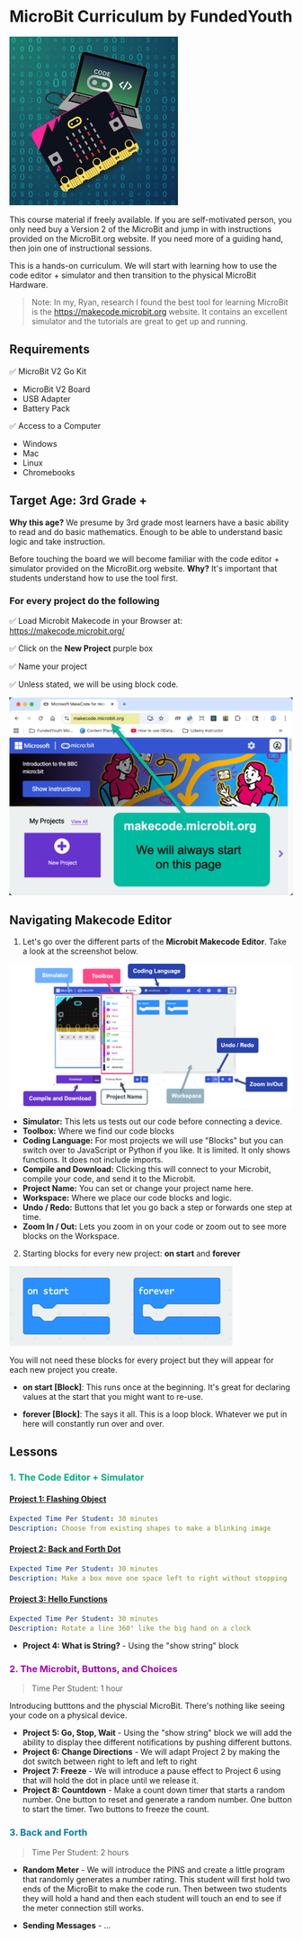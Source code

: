 # MicroBit Curriculum by FundedYouth

<img style="width: 300px;" src="images/MicroBit-Code-with-Micro-Electronics.png" />

This course material if freely available. If you are self-motivated person, you only need buy a Version 2 of the MicroBit and jump in with instructions provided on the MicroBit.org website. If you need more of a guiding hand, then join one of instructional sessions.

This is a hands-on curriculum. We will start with learning how to use the code editor + simulator and then transition to the physical MicroBit Hardware.

> Note: In my, Ryan, research I found the best tool for learning MicroBit is the https://makecode.microbit.org website. It contains an excellent simulator and the tutorials are great to get up and running.

## Requirements

✅ MicroBit V2 Go Kit

- MicroBit V2 Board
- USB Adapter
- Battery Pack

✅ Access to a Computer

- Windows
- Mac
- Linux
- Chromebooks

## Target Age: 3rd Grade +

**Why this age?** We presume by 3rd grade most learners have a basic ability to read and do basic mathematics. Enough to be able to understand basic logic and take instruction.

Before touching the board we will become familiar with the code editor + simulator provided on the MicroBit.org website. **Why?** It's important that students understand how to use the tool first.

### For every project do the following

✅ Load Microbit Makecode in your Browser at: https://makecode.microbit.org/

✅ Click on the **New Project** purple box

✅ Name your project

✅ Unless stated, we will be using block code.

<img src="./images/microbit-makecode-website-homepage.png" />

## Navigating Makecode Editor

1. Let's go over the different parts of the **Microbit Makecode Editor**. Take a look at the screenshot below.

<img src="./images/microbit-makecode-editor-basics.png" />

- **Simulator:** This lets us tests out our code before connecting a device.
- **Toolbox:** Where we find our code blocks
- **Coding Language:** For most projects we will use "Blocks" but you can switch over to JavaScript or Python if you like. It is limited. It only shows functions. It does not include imports.
- **Compile and Download:** Clicking this will connect to your Microbit, compile your code, and send it to the Microbit.
- **Project Name:** You can set or change your project name here.
- **Workspace:** Where we place our code blocks and logic.
- **Undo / Redo:** Buttons that let you go back a step or forwards one step at time.
- **Zoom In / Out:** Lets you zoom in on your code or zoom out to see more blocks on the Workspace.

2. Starting blocks for every new project: **on start** and **forever**

<img src="./images/microbit-makecode-on-start-and-forever-blocks.png" />

You will not need these blocks for every project but they will appear for each new project you create.

- **on start [Block]**: This runs once at the beginning. It's great for declaring values at the start that you might want to re-use.

- **forever [Block]**: The says it all. This is a loop block. Whatever we put in here will constantly run over and over.

## Lessons

### <span style="color: #00ac84ff;">1. The Code Editor + Simulator</span>

#### [Project 1: Flashing Object](./p1-flashing-objects.md)

```yaml
Expected Time Per Student: 30 minutes
Description: Choose from existing shapes to make a blinking image
```

#### [Project 2: Back and Forth Dot](./p1-back-and-forth-dot.md)

```yaml
Expected Time Per Student: 30 minutes
Description: Make a box move one space left to right without stopping
```

#### [Project 3: Hello Functions](./p1-hello-functions.md)

```yaml
Expected Time Per Student: 30 minutes
Description: Rotate a line 360° like the big hand on a clock
```

- **Project 4: What is String?** - Using the "show string" block

### <span style="color: #9e00acff">2. The Microbit, Buttons, and Choices</span>

> Time Per Student: 1 hour

Introducing butttons and the physcial MicroBit. There's nothing like seeing your code on a physical device.

- **Project 5: Go, Stop, Wait** - Using the "show string" block we will add the ability to display thee different notifications by pushing different buttons.
- **Project 6: Change Directions** - We will adapt Project 2 by making the dot switch between right to left and left to right
- **Project 7: Freeze** - We will introduce a pause effect to Project 6 using that will hold the dot in place until we release it.
- **Project 8: Countdown** - Make a count down timer that starts a random number. One button to reset and generate a random number. One button to start the timer. Two buttons to freeze the count.

### <span style="color: #007bacff">3. Back and Forth</span>

> Time Per Student: 2 hours

- **Random Meter** - We will introduce the PINS and create a little program that randomly generates a number rating. This student will first hold two ends of the MicroBit to make the code run. Then between two students they will hold a hand and then each student will touch an end to see if the meter connection still works.

- **Sending Messages** - ...
